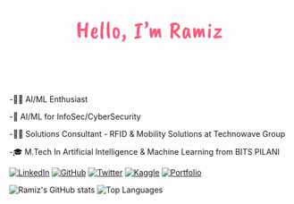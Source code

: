<p align="center"><a href="https://ramizpa.com"><img width="60%" alt="Hello, I'm Ramiz !" src="./assets/rpa-readme-header.png" /></a></p>

<br /> 

-🧑‍💻 AI/ML Enthusiast

-🔐 AI/ML for InfoSec/CyberSecurity

-🧑‍💻 Solutions Consultant - RFID & Mobility Solutions at Technowave Group

-🎓 M.Tech In Artificial Intelligence & Machine Learning from BITS PILANI 

[![LinkedIn](https://img.shields.io/badge/LinkedIn-%230077B5.svg?logo=linkedin&logoColor=white)](https://linkedin.com/in/ramizpa)
[![GitHub](https://img.shields.io/badge/GitHub-%23121011.svg?logo=github&logoColor=white)](https://github.com/ramizpa)
[![Twitter](https://img.shields.io/badge/Twitter-%231DA1F2.svg?logo=twitter&logoColor=white)](https://twitter.com/ramizpa)
[![Kaggle](https://img.shields.io/badge/Kaggle-%2300C4B4.svg?logo=kaggle&logoColor=white)](https://kaggle.com/ramizpa)
[![Portfolio](https://img.shields.io/badge/Portfolio-%23FF5733.svg?logo=google-chrome&logoColor=white)](https://ramizpa.com)


![Ramiz's GitHub stats](https://github-readme-stats.vercel.app/api?username=ramizpa&show_icons=true&theme=radical)
![Top Languages](https://github-readme-stats.vercel.app/api/top-langs/?username=ramizpa&show_icons=true&theme=radical)






